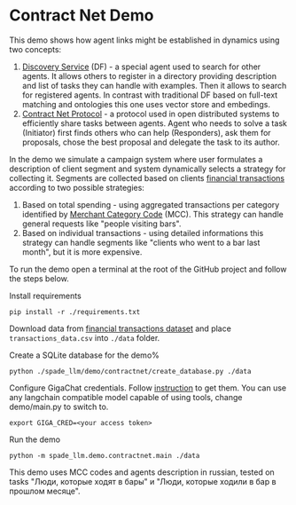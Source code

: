 # Contract Net Demo

This demo shows how agent links might be established in dynamics using two concepts:
1. [Discovery Service](https://ieeexplore.ieee.org/document/4624020) (DF) - a special agent used to search for other agents. It allows others to register in a directory providing description and list of tasks they can handle with examples. Then it allows to search for registered agents. In contrast with traditional DF based on full-text matching and ontologies this one uses vector store and embedings.
2. [Contract Net Protocol](https://en.wikipedia.org/wiki/Contract_Net_Protocol) - a protocol used in open distributed systems to efficiently share tasks between agents. Agent who needs to solve a task (Initiator) first finds others who can help (Responders), ask them for proposals, chose the best proposal and delegate the task to its author.

In the demo we simulate a campaign system where user formulates a description of client segment and system dynamically selects a strategy for collecting it. Segments are collected based on clients [financial transactions](https://www.kaggle.com/datasets/computingvictor/transactions-fraud-datasets/data) according to two possible strategies:
1. Based on total spending - using aggregated transactions per category identified by [Merchant Category Code](https://en.wikipedia.org/wiki/Merchant_category_code) (MCC). This strategy can handle general requests like "people visiting bars".
2. Based on individual transactions - using detailed informations this strategy can handle segments like "clients who went to a bar last month", but it is more expensive.

To run the demo open a terminal at the root of the GitHub project and follow the steps below.

Install requirements
```shell
pip install -r ./requirements.txt
```

Download data from [financial transactions dataset](https://www.kaggle.com/datasets/computingvictor/transactions-fraud-datasets/data) and place ```transactions_data.csv``` into ```./data``` folder.

Create a SQLite database for the demo%

```shell
python ./spade_llm/demo/contractnet/create_database.py ./data
```

Configure GigaChat credentials. Follow [instruction](https://developers.sber.ru/docs/ru/gigachat/individuals-quickstart)
to get them. You can use any langchain compatible model capable of using tools, change demo/main.py to switch to.
```
export GIGA_CRED=<your access token>
```

Run the demo

```shell
python -m spade_llm.demo.contractnet.main ./data
```

This demo uses MCC codes and agents description in russian, tested on tasks "Люди, которые ходят в бары" и "Люди, которые ходили в бар в прошлом месяце". 
